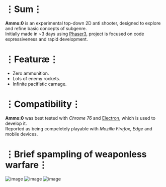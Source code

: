 # ⋮Sum⋮
__Ammo:0__ is an experimental top-down 2D anti shooter, designed to explore and refine basic concepts of subgenre.  
Initially made in ~3 days using [Phaser3](https://phaser.io/phaser3), project is focused on code expressiveness and rapid development.

# ⋮Featuræ⋮
* Zero ammunition.
* Lots of enemy rockets.
* Infinite pacifistic carnage.

# ⋮Compatibility⋮
__Ammo:0__ was best tested with _Chrome 76_ and [Electron](https://electronjs.org/), which is used to develop it.  
Reported as being compeletely playable with _Mozilla Firefox_, _Edge_ and mobile devices.

# ⋮Brief spampling of weaponless warfare⋮
![image](https://user-images.githubusercontent.com/8768470/62415990-8c9dfa80-b63b-11e9-8fd2-1214d4dac6e3.png)
![image](https://user-images.githubusercontent.com/8768470/62416050-ad1a8480-b63c-11e9-96ce-e482ff5ba866.png)
![image](https://user-images.githubusercontent.com/8768470/62410603-7454be00-b5f0-11e9-91c9-2abe451c7160.png)
